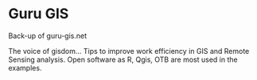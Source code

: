 # Guru GIS

Back-up of guru-gis.net

The voice of gisdom... Tips to improve work efficiency in GIS and Remote Sensing analysis. 
Open software as R, Qgis, OTB are most used in the examples.
